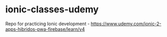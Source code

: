 # ionic-classes-udemy
Repo for practicing Ionic development - https://www.udemy.com/ionic-2-apps-hibridos-pwa-firebase/learn/v4
